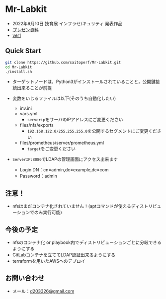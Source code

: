 # Mr-Labkit
- 2022年9月10日 技育展 インフラセ/キュリティ 発表作品
- [プレゼン資料](https://docs.google.com/presentation/d/1S5N9mMJPrSEZmwhkFLieLZNFTAQOk1g5)
- [ver1](https://github.com/saitoperf/mini-lab)

## Quick Start
```sh
git clone https://github.com/saitoperf/Mr-Labkit.git
cd Mr-Labkit
./install.sh
```
- ターゲットノードは，Python3がインストールされていることと，公開鍵接続出来ることが前提
- 変数をいじるファイルは以下(そのうち自動化したい)
    - inv.ini
    - vars.yml
        - `serverip`をサーバのIPアドレスにご変更ください
    - files/nfs/exports
        - `192.168.122.0/255.255.255.0`を公開するセグメントにご変更ください
    - files/prometheus/server/prometheus.yml
        - `target`をご変更ください

- `ServerIP:8080`でLDAPの管理画面にアクセス出来ます
    - Login DN：cn=admin,dc=example,dc=com
    - Password：admin

## 注意！
- nfsはまだコンテナ化されていません！(aptコマンドが使えるディストリビューションでのみ実行可能)

## 今後の予定
- nfsのコンテナ化 or playbook内でディストリビューションごとに分岐できるようにする
- GitLabコンテナを立ててLDAP認証出来るようにする
- terraformを用いたAWSへのデプロイ


## お問い合わせ
- メール：d203326@gmail.com
